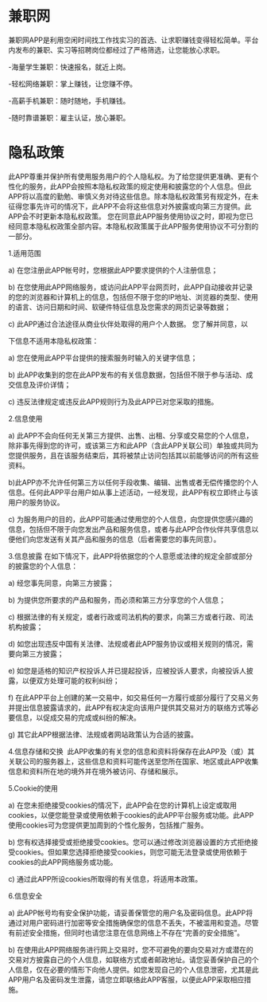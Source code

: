 # 兼职网

兼职网APP是利用空闲时间找工作找实习的首选、让求职赚钱变得轻松简单。平台内发布的兼职、实习等招聘岗位都经过了严格筛选，让您能放心求职。

-海量学生兼职：快速报名，就近上岗。

-轻松网络兼职：掌上赚钱，让您赚不停。

-高薪手机兼职：随时随地，手机赚钱。

-随时靠谱兼职：雇主认证，放心兼职。


# 隐私政策

此APP尊重并保护所有使用服务用户的个人隐私权。为了给您提供更准确、更有个性化的服务，此APP会按照本隐私权政策的规定使用和披露您的个人信息。但此APP将以高度的勤勉、审慎义务对待这些信息。除本隐私权政策另有规定外，在未征得您事先许可的情况下，此APP不会将这些信息对外披露或向第三方提供。此APP会不时更新本隐私权政策。 您在同意此APP服务使用协议之时，即视为您已经同意本隐私权政策全部内容。本隐私权政策属于此APP服务使用协议不可分割的一部分。

1.适用范围

a) 在您注册此APP帐号时，您根据此APP要求提供的个人注册信息；

b) 在您使用此APP网络服务，或访问此APP平台网页时，此APP自动接收并记录的您的浏览器和计算机上的信息，包括但不限于您的IP地址、浏览器的类型、使用的语言、访问日期和时间、软硬件特征信息及您需求的网页记录等数据；

c) 此APP通过合法途径从商业伙伴处取得的用户个人数据。 您了解并同意，以

下信息不适用本隐私权政策：

a) 您在使用此APP平台提供的搜索服务时输入的关键字信息；

b) 此APP收集到的您在此APP发布的有关信息数据，包括但不限于参与活动、成交信息及评价详情；

c) 违反法律规定或违反此APP规则行为及此APP已对您采取的措施。

2.信息使用

a) 此APP不会向任何无关第三方提供、出售、出租、分享或交易您的个人信息，除非事先得到您的许可，或该第三方和此APP（含此APP关联公司）单独或共同为您提供服务，且在该服务结束后，其将被禁止访问包括其以前能够访问的所有这些资料。

b)此APP亦不允许任何第三方以任何手段收集、编辑、出售或者无偿传播您的个人信息。任何此APP平台用户如从事上述活动，一经发现，此APP有权立即终止与该用户的服务协议。

c) 为服务用户的目的，此APP可能通过使用您的个人信息，向您提供您感兴趣的信息，包括但不限于向您发出产品和服务信息，或者与此APP合作伙伴共享信息以便他们向您发送有关其产品和服务的信息（后者需要您的事先同意）。

3.信息披露 在如下情况下，此APP将依据您的个人意愿或法律的规定全部或部分的披露您的个人信息：

a) 经您事先同意，向第三方披露；

b) 为提供您所要求的产品和服务，而必须和第三方分享您的个人信息；

c) 根据法律的有关规定，或者行政或司法机构的要求，向第三方或者行政、司法机构披露；

d) 如您出现违反中国有关法律、法规或者此APP服务协议或相关规则的情况，需要向第三方披露；

e) 如您是适格的知识产权投诉人并已提起投诉，应被投诉人要求，向被投诉人披露，以便双方处理可能的权利纠纷；

f) 在此APP平台上创建的某一交易中，如交易任何一方履行或部分履行了交易义务并提出信息披露请求的，此APP有权决定向该用户提供其交易对方的联络方式等必要信息，以促成交易的完成或纠纷的解决。

g) 其它此APP根据法律、法规或者网站政策认为合适的披露。

4.信息存储和交换  此APP收集的有关您的信息和资料将保存在此APP及（或）其关联公司的服务器上，这些信息和资料可能传送至您所在国家、地区或此APP收集信息和资料所在地的境外并在境外被访问、存储和展示。

5.Cookie的使用

a) 在您未拒绝接受cookies的情况下，此APP会在您的计算机上设定或取用cookies，以便您能登录或使用依赖于cookies的此APP平台服务或功能。此APP使用cookies可为您提供更加周到的个性化服务，包括推广服务。

b) 您有权选择接受或拒绝接受cookies。您可以通过修改浏览器设置的方式拒绝接受cookies。但如果您选择拒绝接受cookies，则您可能无法登录或使用依赖于cookies的此APP网络服务或功能。

c) 通过此APP所设cookies所取得的有关信息，将适用本政策。

6.信息安全

a) 此APP帐号均有安全保护功能，请妥善保管您的用户名及密码信息。此APP将通过对用户密码进行加密等安全措施确保您的信息不丢失，不被滥用和变造。尽管有前述安全措施，但同时也请您注意在信息网络上不存在“完善的安全措施”。

b) 在使用此APP网络服务进行网上交易时，您不可避免的要向交易对方或潜在的交易对方披露自己的个人信息，如联络方式或者邮政地址。请您妥善保护自己的个人信息，仅在必要的情形下向他人提供。如您发现自己的个人信息泄密，尤其是此APP用户名及密码发生泄露，请您立即联络此APP客服，以便此APP采取相应措施。
